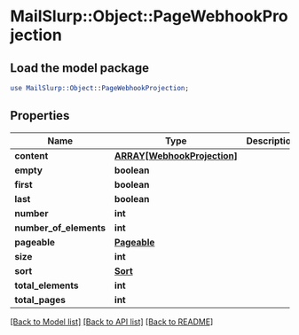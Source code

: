 # MailSlurp::Object::PageWebhookProjection

## Load the model package
```perl
use MailSlurp::Object::PageWebhookProjection;
```

## Properties
Name | Type | Description | Notes
------------ | ------------- | ------------- | -------------
**content** | [**ARRAY[WebhookProjection]**](WebhookProjection.md) |  | [optional] 
**empty** | **boolean** |  | [optional] 
**first** | **boolean** |  | [optional] 
**last** | **boolean** |  | [optional] 
**number** | **int** |  | [optional] 
**number_of_elements** | **int** |  | [optional] 
**pageable** | [**Pageable**](Pageable.md) |  | [optional] 
**size** | **int** |  | [optional] 
**sort** | [**Sort**](Sort.md) |  | [optional] 
**total_elements** | **int** |  | [optional] 
**total_pages** | **int** |  | [optional] 

[[Back to Model list]](../README.md#documentation-for-models) [[Back to API list]](../README.md#documentation-for-api-endpoints) [[Back to README]](../README.md)


